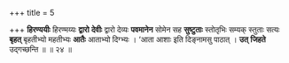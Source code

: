 +++
title = 5

+++
**हिरण्ययीः** हिरण्मय्यः **द्वारो** **देवीः** द्वारो देव्यः **पवमानेन** सोमेन सह **सुष्टुताः** स्तोतृभिः सम्यक् स्तुताः सत्यः **बृहत्** बृहतीभ्यो महतीभ्यः **आतैः** आताभ्यो दिग्भ्यः । ‘आता आशाः इति दिङ्नामसु पाठात् । **उत्** **जिहते** उद्गच्छन्ति ॥ ॥ २४ ॥